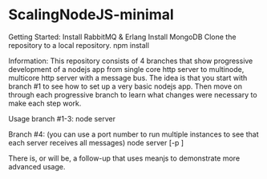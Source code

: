 ScalingNodeJS-minimal
=====================

Getting Started:
Install RabbitMQ & Erlang
Install MongoDB
Clone the repository to a local repository.
npm install

Information:
This repository consists of 4 branches that show progressive development of a nodejs app from single core http server to multinode, multicore http server with a message bus. The idea is that you start with branch #1 to see how to set up a very basic nodejs app. Then move on through each progressive branch to learn what changes were necessary to make each step work. 

Usage branch #1-3:
node server

Branch #4: (you can use a port number to run multiple instances to see that each server receives all messages)
node server [-p <port number>]


There is, or will be, a follow-up that uses meanjs to demonstrate more advanced usage.

